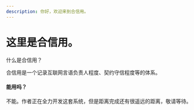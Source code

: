 ```yaml
---
description: 你好，欢迎来到合信用。
---
```


# 这里是合信用。

什么是合信用？

合信用是一个记录互联网言语负责人程度、契约守信程度等的体系。

#### 能用吗？

不能。作者正在全力开发这套系统，但是距离完成还有很遥远的距离，敬请等待。

